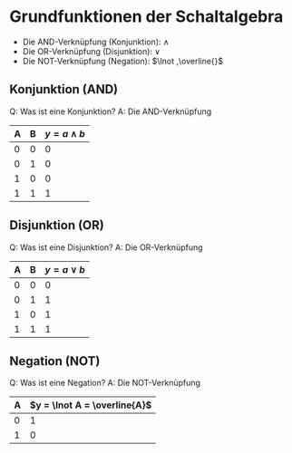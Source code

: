 # Grundfunktionen der Schaltalgebra

- Die AND-Verknüpfung (Konjunktion): $\land$
- Die OR-Verknüpfung (Disjunktion): $\lor$
- Die NOT-Verknüpfung (Negation): $\lnot ,\overline{}$

## Konjunktion (AND)

Q: Was ist eine Konjunktion?
A: Die AND-Verknüpfung
<!--ID: 1759152786333-->

|A|B|$y = a \land b$|
|---|---|---|
|0|0|0|
|0|1|0|
|1|0|0|
|1|1|1|

## Disjunktion (OR)

Q: Was ist eine Disjunktion?
A: Die OR-Verknüpfung
<!--ID: 1759152811809-->

|A|B|$y = a \lor b$|
|---|---|---|
|0|0|0|
|0|1|1|
|1|0|1|
|1|1|1|

## Negation (NOT)

Q: Was ist eine Negation?
A: Die NOT-Verknüpfung
<!--ID: 1759153344983-->

|A|$y = \lnot A = \overline{A}$|
|---|---|
|0|1|
|1|0|